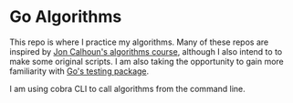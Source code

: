 # Go Algorithms

This repo is where I practice my algorithms.  Many of these repos are inspired by [Jon Calhoun's algorithms course](https://www.calhoun.io/lets-learn-algorithms/), although I also intend to to make some original scripts.  I am also taking the opportunity to gain more familiarity with [Go's testing package](https://godoc.org/testing).

I am using cobra CLI to call algorithms from the command line.